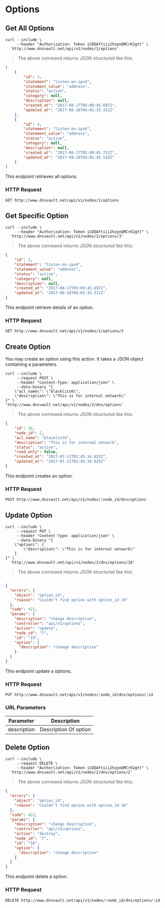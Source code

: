 # Options

## Get All Options


```shell
curl --include \
     --header "Authorization: Token iCDDAftiii2hzpnQMCrK2gtt" \
  'http://www.dnsvault.net/api/v1/nodes/1/options'
```

> The above command returns JSON structured like this:

```json
[
    {
        "id": 3,
        "statement": "listen-on-ipv4",
        "statement_value": "address",
        "status": "active",
        "category": null,
        "description": null,
        "created_at": "2017-08-17T05:09:45.697Z",
        "updated_at": "2017-08-18T04:01:35.311Z"
    },
    {
        "id": 4,
        "statement": "listen-on-ipv6",
        "statement_value": "address",
        "status": "active",
        "category": null,
        "description": null,
        "created_at": "2017-08-17T05:09:45.751Z",
        "updated_at": "2017-08-18T04:01:45.518Z"
    }
]
```

This endpoint retrieves all options.

### HTTP Request

`GET http://www.dnsvault.net/api/v1/nodes/1/options`


## Get Specific Option 


```shell
curl --include \
     --header "Authorization: Token iCDDAftiii2hzpnQMCrK2gtt" \
  'http://www.dnsvault.net/api/v1/nodes/1/options/3'
```

> The above command returns JSON structured like this:

```json
{
    "id": 3,
    "statement": "listen-on-ipv4",
    "statement_value": "address",
    "status": "active",
    "category": null,
    "description": null,
    "created_at": "2017-08-17T05:09:45.697Z",
    "updated_at": "2017-08-18T04:01:35.311Z"
}
```

This endpoint retrieve details of an option.

### HTTP Request

`GET http://www.dnsvault.net/api/v1/nodes/1/options/3`


## Create Option

You may create an option using this action. It takes a JSON object containing a parameters.

```shell
curl --include \
     --request POST \
     --header "Content-Type: application/json" \
     --data-binary "{
    \"acl_name\": \"blacklist6\",
    \"description\": \"This is for internal network\"
}" \
'http://www.dnsvault.net/api/v1/nodes/2/dns/options'
```

> The above command returns JSON structured like this:

```json
{
    "id": 36,
    "node_id": 2,
    "acl_name": "blacklist6",
    "description": "This is for internal network",
    "status": "active",
    "read_only": false,
    "created_at": "2017-07-11T02:45:34.625Z",
    "updated_at": "2017-07-11T02:45:34.625Z"
}
```

This endpoint creates an option.

### HTTP Request

`POST http://www.dnsvault.net/api/v1/nodes/:node_id/dns/options`


## Update Option

```shell
curl --include \
     --request PUT \
     --header "Content-Type: application/json" \
     --data-binary "{
    \"option\": {
        \"description\": \"This is for internal network\"
    }
}" \
  'http://www.dnsvault.net/api/v1/nodes/2/dns/options/18'
```


> The above command returns JSON structured like this:

```json

{
  "errors": {
    "object": "option_id",
    "reason": "Couldn't find option with option_id 19"
  },
  "code": 422,
  "params": {
    "description": "change description",
    "controller": "api/v1/options",
    "action": "update",
    "node_id": "7",
    "id": "19",
    "option": {
      "description": "change description"
    }
  }
}
```

This endpoint update a options.

### HTTP Request

`PUT http://www.dnsvault.net/api/v1/nodes/:node_id/dns/options/:id`

### URL Parameters

Parameter | Description
--------- | -----------
description | Description Of option

## Delete Option

```shell
curl --include \
     --request DELETE \
     --header "Authorization: Token iCDDAftiii2hzpnQMCrK2gtt" \
  'http://www.dnsvault.net/api/v1/nodes/2/dns/options/2'
```


> The above command returns JSON structured like this:

```json
{
  "errors": {
    "object": "option_id",
    "reason": "Couldn't find option with option_id 10"
  },
  "code": 422,
  "params": {
    "description": "change description",
    "controller": "api/v1/options",
    "action": "destroy",
    "node_id": "7",
    "id": "10",
    "option": {
      "description": "change description"
    }
  }
}
```

This endpoint delete a option.

### HTTP Request

`DELETE http://www.dnsvault.net/api/v1/nodes/:node_id/dns/options/:id`


